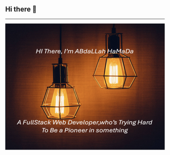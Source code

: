 ## Hi there 👋
---
<p align="center">
 
</p align="center">
<img text-align='center' width='800px' height='400px' src="https://github.com/AbHaMaDa/AbHaMaDa/blob/main/images/img%20header.png" />

<!--
**AbHaMaDa/AbHaMaDa** is a ✨ _special_ ✨ repository because its `README.md` (this file) appears on your GitHub profile.

Here are some ideas to get you started:

- 🔭 I’m currently working on ...
- 🌱 I’m currently learning ...
- 👯 I’m looking to collaborate on ...
- 🤔 I’m looking for help with ...
- 💬 Ask me about ...
- 📫 How to reach me: ...
- 😄 Pronouns: ...
- ⚡ Fun fact: ...
-->
